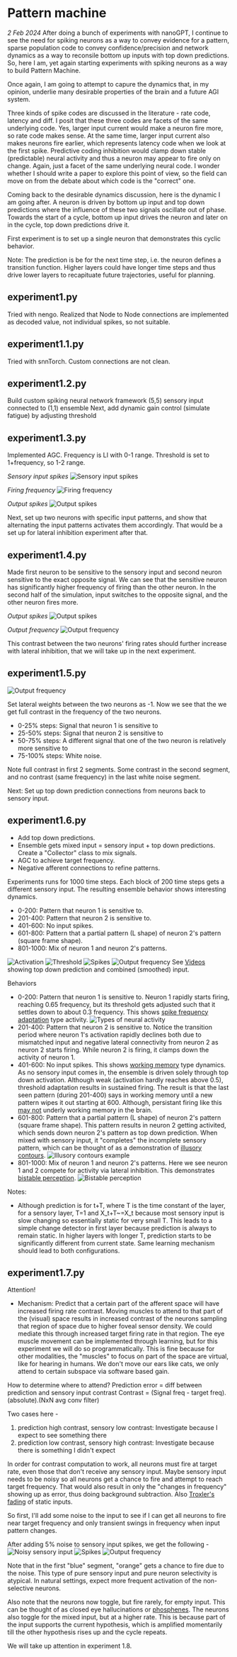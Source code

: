 # Pattern machine

*2 Feb 2024*
After doing a bunch of experiments with nanoGPT, I continue to see the need for spiking neurons as a way to convey evidence for a pattern, sparse population code to convey confidence/precision and network dynamics as a way to reconsile bottom up inputs with top down predictions. So, here I am, yet again starting experiments with spiking neurons as a way to build Pattern Machine.

Once again, I am going to attempt to capure the dynamics that, in my opinion, underlie many desirable properties of the brain and a future AGI system.

Three kinds of spike codes are discussed in the literature - rate code, latency and diff. I posit that these three codes are facets of the same underlying code. Yes, larger input current would make a neuron fire more, so rate code makes sense. At the same time, larger input current also makes neurons fire earlier, which represents latency code when we look at the first spike. Predictive coding inhibition would clamp down stable (predictable) neural activity and thus a neuron may appear to fire only on change. Again, just a facet of the same underlying neural code. I wonder whether I should write a paper to explore this point of view, so the field can move on from the debate about which code is the "correct" one.

Coming back to the desirable dynamics discussion, here is the dynamic I am going after. A neuron is driven by bottom up input and top down predictions where the influence of these two signals oscillate out of phase. Towards the start of a cycle, bottom up input drives the neuron and later on in the cycle, top down predictions drive it.

First experiment is to set up a single neuron that demonstrates this cyclic behavior.

Note: The prediction is be for the next time step, i.e. the neuron defines a transition function. Higher layers could have longer time steps and thus drive lower layers to recapituate future trajectories, useful for planning.

## experiment1.py
Tried with nengo. Realized that Node to Node connections are implemented as decoded value, not individual spikes, so not suitable.

## experiment1.1.py
Tried with snnTorch. Custom connections are not clean.

## experiment1.2.py
Build custom spiking neural network framework
(5,5) sensory input connected to (1,1) ensemble
Next, add dynamic gain control (simulate fatigue) by adjusting threshold

## experiment1.3.py
Implemented AGC. Frequency is LI with 0-1 range. Threshold is set to 1+frequency, so 1-2 range.

*Sensory input spikes*
![Sensory input spikes](images/1.3.spikes.png)

*Firing frequency*
![Firing frequency](images/1.3.frequency.png)

*Output spikes*
![Output spikes](<images/1.3.output spikes.png>)

Next, set up two neurons with specific input patterns, and show that alternating the input patterns activates them accordingly. That would be a set up for lateral inhibition experiment after that.

## experiment1.4.py
Made first neuron to be sensitive to the sensory input and second neuron sensitive to the exact opposite signal. We can see that the sensitive neuron has significantly higher frequency of firing than the other neuron. In the second half of the simulation, input switches to the opposite signal, and the other neuron fires more.

*Output spikes*
![Output spikes](<images/1.4.output spikes.png>)

*Output frequency*
![Output frequency](<images/1.4.output frequency.png>)

This contrast between the two neurons' firing rates should further increase with lateral inhibition, that we will take up in the next experiment.

## experiment1.5.py
![Output frequency](<images/1.5.output frequency.png>)

Set lateral weights between the two neurons as -1. Now we see that the we get full contrast in the frequency of the two neurons.
* 0-25% steps: Signal that neuron 1 is sensitive to
* 25-50% steps: Signal that neuron 2 is sensitive to
* 50-75% steps: A different signal that one of the two neuron is relatively more sensitive to
* 75-100% steps: White noise.

Note full contrast in first 2 segments. Some contrast in the second segment, and no contrast (same frequency) in the last white noise segment.

Next: Set up top down prediction connections from neurons back to sensory input.

## experiment1.6.py

* Add top down predictions.
* Ensemble gets mixed input = sensory input + top down predictions. Create a "Collector" class to mix signals.
* AGC to achieve target frequency.
* Negative afferent connections to refine patterns.

Experiments runs for 1000 time steps. Each block of 200 time steps gets a different sensory input. The resulting ensemble behavior shows interesting dynamics.

* 0-200: Pattern that neuron 1 is sensitive to.
* 201-400: Pattern that neuron 2 is sensitive to.
* 401-600: No input spikes.
* 601-800: Pattern that a partial pattern (L shape) of neuron 2's pattern (square frame shape).
* 801-1000: Mix of neuron 1 and neuron 2's patterns.

![Activation](<images/1.6.activation.png>)
![Threshold](<images/1.6.threshold.png>)
![Spikes](<images/1.6.spikes.png>)
![Output frequency](<images/1.6.output frequency.png>)
See [Videos](<images/1.6.videos.html>) showing top down prediction and combined (smoothed) input.

Behaviors
* 0-200: Pattern that neuron 1 is sensitive to. Neuron 1 rapidly starts firing, reaching 0.65 frequency, but its threshold gets adjusted such that it settles down to about 0.3 frequency. This shows [spike frequency adaptation](https://www.researchgate.net/figure/Different-Known-types-of-neurons-correspond-to-different-values-of-the-parameters-a-b_fig3_335663585) type activity.
![Types of neural activity](https://www.researchgate.net/profile/Giacomo-Indiveri/publication/221373399/figure/fig3/AS:669218097856547@1536565436624/Spike-frequency-adaptation-a-adaptation-internal-signal-related-to-the-Calcium.png)
* 201-400: Pattern that neuron 2 is sensitive to. Notice the transition period where neuron 1's activation rapidly declines both due to mismatched input and negative lateral connectivity from neuron 2 as neuron 2 starts firing. While neuron 2 is firing, it clamps down the activity of neuron 1.
* 401-600: No input spikes. This shows [working memory](https://www.frontiersin.org/articles/10.3389/fncel.2021.631485/full) type dynamics. As no sensory input comes in, the ensemble is driven solely through top down activation. Although weak (activation hardly reaches above 0.5), threshold adaptation results in sustained firing. The result is that the last seen pattern (during 201-400) says in working memory until a new pattern wipes it out starting at 600. Although, persistant firing like this [may not](https://www.ncbi.nlm.nih.gov/pmc/articles/PMC6083456/  ) underly working memory in the brain.
* 601-800: Pattern that a partial pattern (L shape) of neuron 2's pattern (square frame shape). This pattern results in neuron 2 getting activited, which sends down neuron 2's pattern as top down prediction. When mixed with sensory input, it "completes" the incomplete sensory pattern, which can be thought of as a demonstration of [illusory contours](https://en.wikipedia.org/wiki/Illusory_contours).
![Illusory contours example](http://mesosyn.com/mental8-10b.jpg)
* 801-1000: Mix of neuron 1 and neuron 2's patterns. Here we see neuron 1 and 2 compete for activity via lateral inhibition. This demonstrates [bistable perception](https://www.frontiersin.org/journals/psychology/articles/10.3389/fpsyg.2018.00589/full). 
![Bistable perception](https://www.frontiersin.org/files/Articles/344093/fpsyg-09-00589-HTML/image_m/fpsyg-09-00589-g001.jpg)

Notes:
* Although prediction is for t+T, where T is the time constant of the layer, for a sensory layer, T=1 and X_t+T~=X_t because most sensory input is slow changing so essentially static for very small T. This leads to a simple change detector in first layer because prediction is always to remain static. In higher layers with longer T, prediction starts to be significantly different from current state. Same learning mechanism should lead to both configurations.

## experiment1.7.py

Attention!

* Mechanism: Predict that a certain part of the afferent space will have increased firing rate contrast. Moving muscles to attend to that part of the (visual) space results in increased contrast of the neurons sampling that region of space due to higher foveal sensor density. We could mediate this through increased target firing rate in that region. The eye muscle movement can be implemented through learning, but for this experiment we will do so programmatically. This is fine because for other modalities, the "muscles" to focus on part of the space are virtual, like for hearing in humans. We don't move our ears like cats, we only attend to certain subspace via software based gain.

How to determine where to attend?
Prediction error = diff between prediction and sensory input contrast
Contrast = (Signal freq - target freq).(absolute).(NxN avg conv filter)

Two cases here -

1. prediction high contrast, sensory low contrast: Investigate because I expect to see something there
2. prediction low contrast, sensory high contrast: Investigate because there is something I didn't expect

In order for contrast computation to work, all neurons must fire at target rate, even those that don't receive any sensory input. Maybe sensory input needs to be noisy so all neurons get a chance to fire and attempt to reach target frequency. That would also result in only the "changes in frequency" showing up as error, thus doing background subtraction. Also [Troxler's fading](https://en.wikipedia.org/wiki/Troxler%27s_fading) of static inputs.

So first, I'll add some noise to the input to see if I can get all neurons to fire near target frequency and only transient swings in frequency when input pattern changes.

After adding 5% noise to sensory input spikes, we get the following -
![Noisy sensory input](<images/1.7.sensory input.png>)
![Spikes](<images/1.7.spikes.png>)
![Output frequency](<images/1.7.output frequency.png>)

Note that in the first "blue" segment, "orange" gets a chance to fire due to the noise. This type of pure sensory input and pure neuron selectivity is atypical. In natural settings, expect more frequent activation of the non-selective neurons.

Also note that the neurons now toggle, but fire rarely, for empty input. This can be thought of as closed eye hallucinations or [phosphenes](https://my.clevelandclinic.org/health/symptoms/24888-phosphenes). The neurons also toggle for the mixed input, but at a higher rate. This is because part of the input supports the current hypothesis, which is amplified momentarily till the other hypothesis rises up and the cycle repeats.

We will take up attention in experiment 1.8.